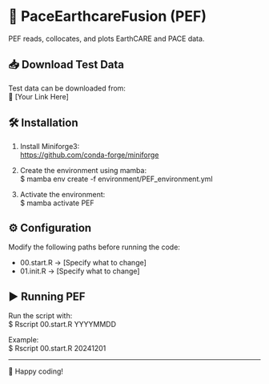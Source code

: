 # 📌 PaceEarthcareFusion (PEF)

PEF reads, collocates, and plots EarthCARE and PACE data.

## 📥 Download Test Data

Test data can be downloaded from:  
🔗 [Your Link Here]

## 🛠 Installation

1. Install Miniforge3:  
   https://github.com/conda-forge/miniforge

2. Create the environment using mamba:  
   $ mamba env create -f environment/PEF_environment.yml

3. Activate the environment:  
   $ mamba activate PEF

## ⚙️ Configuration

Modify the following paths before running the code:  
- 00.start.R → [Specify what to change]  
- 01.init.R  → [Specify what to change]  

## ▶️  Running PEF

Run the script with:  
$ Rscript 00.start.R YYYYMMDD  

Example:  
$ Rscript 00.start.R 20241201  

---
🚀 Happy coding!

